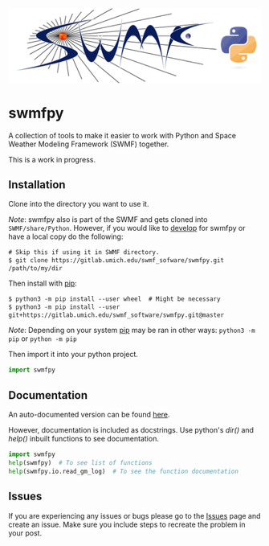 ![swmfpy logo](share/logo/swmfpy.png "swmfpy")

swmfpy
======

A collection of tools to make it easier to work with Python and Space Weather Modeling Framework (SWMF) together.

This is a work in progress.

Installation
------------

Clone into the directory you want to use it.

*Note*: swmfpy also is part of the SWMF and gets cloned into `SWMF/share/Python`. However, if you would like to [develop](CONTRIBUTING.markdown) for swmfpy or have a local copy do the following:

```shell
# Skip this if using it in SWMF directory.
$ git clone https://gitlab.umich.edu/swmf_sofware/swmfpy.git /path/to/my/dir
```

Then install with [pip](https://pip.pypa.io/en/stable/):

```shell
$ python3 -m pip install --user wheel  # Might be necessary
$ python3 -m pip install --user git+https://gitlab.umich.edu/swmf_software/swmfpy.git@master
```

*Note*: Depending on your system [pip](https://pip.pypa.io/en/stable/) may be ran in other ways: `python3 -m pip` or `python -m pip`

Then import it into your python project. 

```python
import swmfpy
```

Documentation
-------------

An auto-documented version can be found [here](DOCUMENTATION.markdown).

However, documentation is included as docstrings. Use python's *dir()* and *help()* inbuilt functions to see documentation.

```python
import swmfpy
help(swmfpy)  # To see list of functions
help(swmfpy.io.read_gm_log)  # To see the function documentation
```

Issues
------

If you are experiencing any issues or bugs please go to the [Issues](https://gitlab.umich.edu/swmf_software/swmfpy/issues) page and create an issue. Make sure you include steps to recreate the problem in your post.
